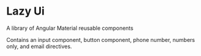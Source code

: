 # Lazy Ui

A library of Angular Material reusable components

Contains an input component, button component, phone number, numbers only, and email directives.
